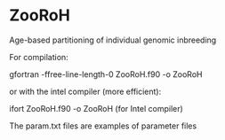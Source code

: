 # ZooRoH
Age-based partitioning of individual genomic inbreeding

For compilation:

gfortran -ffree-line-length-0 ZooRoH.f90 -o ZooRoH

or with the intel compiler (more efficient):

ifort ZooRoH.f90 -o ZooRoH (for Intel compiler)

The param.txt files are examples of parameter files


